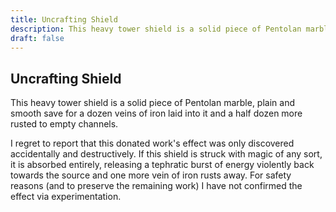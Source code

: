 ```yaml
---
title: Uncrafting Shield
description: This heavy tower shield is a solid piece of Pentolan marble, plain and smooth save for a dozen veins of iron laid into it and a half dozen more rusted to empty channels....
draft: false
---
```


## Uncrafting Shield

This heavy tower shield is a solid piece of Pentolan marble, plain and smooth save for a dozen veins of iron laid into it and a half dozen more rusted to empty channels.

I regret to report that this donated work's effect was only discovered accidentally and destructively. If this shield is struck with magic of any sort, it is absorbed entirely, releasing a tephratic burst of energy violently back towards the source and one more vein of iron rusts away. For safety reasons (and to preserve the remaining work) I have not confirmed the effect via experimentation.
